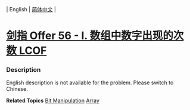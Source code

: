 | English | [简体中文](README.md) |

# [剑指 Offer 56 - I. 数组中数字出现的次数 LCOF](https://leetcode-cn.com/problems/shu-zu-zhong-shu-zi-chu-xian-de-ci-shu-lcof)
 ### Description
<p>English description is not available for the problem. Please switch to Chinese.</p>

**Related Topics**  [Bit Manipulation](https://leetcode-cn.com/tag/bit-manipulation) [Array](https://leetcode-cn.com/tag/array) 